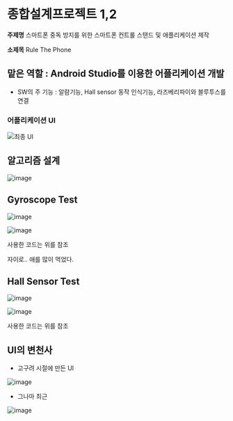 # 종합설계프로젝트 1,2

**주제명**  스마트폰 중독 방지를 위한 스마트폰 컨트롤 스탠드 및 애플리케이션 제작

**소제목** Rule The Phone


## 맡은 역할 :  Android Studio를 이용한 어플리케이션 개발

- SW의 주 기능 : 알람기능, Hall sensor 동작 인식기능, 라즈베리파이와 블루투스를 연결

### 어플리케이션 UI

![최종 UI](https://user-images.githubusercontent.com/45071833/102367515-372e7780-3ffd-11eb-8522-d82cd868916b.JPG)



## 알고리즘 설계

![image](https://user-images.githubusercontent.com/45071833/102365737-398fd200-3ffb-11eb-83f5-49a5b86e84b9.png)

## Gyroscope Test

![image](https://user-images.githubusercontent.com/45071833/102366579-29c4bd80-3ffc-11eb-8f58-89d3d90396ff.png)

![image](https://user-images.githubusercontent.com/45071833/102366540-20d3ec00-3ffc-11eb-862e-e7eef99f5569.png)


사용한 코드는 위를 참조

자이로.. 애를 많이 먹었다.

## Hall Sensor Test

![image](https://user-images.githubusercontent.com/45071833/102366123-9be8d280-3ffb-11eb-8093-072124f688c8.png)

![image](https://user-images.githubusercontent.com/45071833/102366449-026df080-3ffc-11eb-9e92-5a0cd17dc069.png)

사용한 코드는 위를 참조

## UI의 변천사

- 고구려 시절에 만든 UI

![image](https://user-images.githubusercontent.com/45071833/102367259-e6b71a00-3ffc-11eb-8dfa-98ef3d7d8fe2.png)

- 그나마 최근

![image](https://user-images.githubusercontent.com/45071833/102366818-6abcd200-3ffc-11eb-92e4-bbceea3ba9ec.png)



